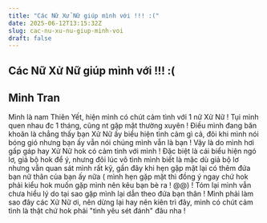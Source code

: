 ```yaml
---
title: "Các Nữ Xử Nữ giúp mình với !!! :("
date: 2025-06-12T13:15:32Z
slug: cac-nu-xu-nu-giup-minh-voi
draft: false
---
```


## Các Nữ Xử Nữ giúp mình với !!! :(

## Minh Tran

Mình là nam Thiên Yết, hiện mình có chút cảm tình với 1 nữ Xử Nữ ! Tụi mình quen nhau đc 1 tháng, cũng nt gặp mặt thường xuyên ! Điều mình đang băn khoăn là chẳng thấy bạn Xử Nữ ấy biểu hiện tình cảm gì cả, đôi khi mình nói bóng gió nhưng bạn ấy vẫn nói chúng mình vẫn là bạn ! Vậy là do mình hơi gấp gáp hay Xử Nữ hok có cảm tình với mình ! 
Đặc biệt là cái biểu hiện ngó lơ, giả bộ hok để ý, nhưng đôi lúc vô tình mình biết là mặc dù giả bộ lơ nhưng vẫn quan sát mình rất kỹ, gần đây khi hẹn gặp mặt lại có thêm đứa bạn nữ thân của bạn ấy nữa ( mình hẹn gặp mặt thì đồng ý ngay chứ hok phải kiểu hok muốn gặp mình nên kêu bạn bè ra ! @@) ! Tóm lại mình vẫn chưa hiểu lý do tại sao gặp mình lại dẫn theo đứa bạn thân ! Mình phải làm sao đây các Xử Nữ ơi, nên dừng lại hay nên kiên trì đây, mình có chút cảm tình là thật chứ hok phải "tình yêu sét đánh" đâu nha !